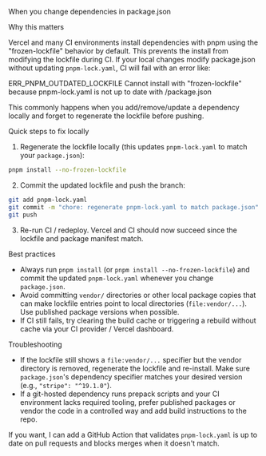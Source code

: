 When you change dependencies in package.json

Why this matters

Vercel and many CI environments install dependencies with pnpm using the "frozen-lockfile" behavior by default. This prevents the install from modifying the lockfile during CI. If your local changes modify package.json without updating `pnpm-lock.yaml`, CI will fail with an error like:

  ERR_PNPM_OUTDATED_LOCKFILE  Cannot install with "frozen-lockfile" because pnpm-lock.yaml is not up to date with <ROOT>/package.json

This commonly happens when you add/remove/update a dependency locally and forget to regenerate the lockfile before pushing.

Quick steps to fix locally

1. Regenerate the lockfile locally (this updates `pnpm-lock.yaml` to match your `package.json`):

```bash
pnpm install --no-frozen-lockfile
```

2. Commit the updated lockfile and push the branch:

```bash
git add pnpm-lock.yaml
git commit -m "chore: regenerate pnpm-lock.yaml to match package.json"
git push
```

3. Re-run CI / redeploy. Vercel and CI should now succeed since the lockfile and package manifest match.

Best practices

- Always run `pnpm install` (or `pnpm install --no-frozen-lockfile`) and commit the updated `pnpm-lock.yaml` whenever you change `package.json`.
- Avoid committing `vendor/` directories or other local package copies that can make lockfile entries point to local directories (`file:vendor/...`). Use published package versions when possible.
- If CI still fails, try clearing the build cache or triggering a rebuild without cache via your CI provider / Vercel dashboard.

Troubleshooting

- If the lockfile still shows a `file:vendor/...` specifier but the vendor directory is removed, regenerate the lockfile and re-install. Make sure `package.json`'s dependency specifier matches your desired version (e.g., `"stripe": "^19.1.0"`).
- If a git-hosted dependency runs prepack scripts and your CI environment lacks required tooling, prefer published packages or vendor the code in a controlled way and add build instructions to the repo.

If you want, I can add a GitHub Action that validates `pnpm-lock.yaml` is up to date on pull requests and blocks merges when it doesn't match.